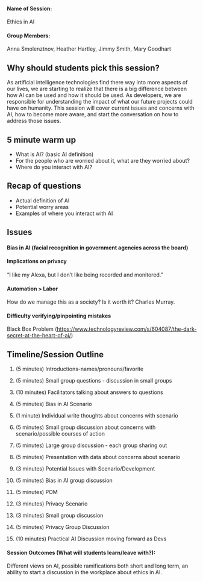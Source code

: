 
#### Name of Session: 
Ethics in AI

#### Group Members: 
Anna Smolenztnov, Heather Hartley, Jimmy Smith, Mary Goodhart

## Why should students pick this session?
As artificial intelligence technologies find there way into more aspects of our lives, we are starting to realize that there is a big difference between how AI can be used and how it should be used. As developers, we are responsible for understanding the impact of what our future projects could have on humanity. This session will cover current issues and concerns with AI, how to become more aware, and start the conversation on how to address those issues. 

## 5 minute warm up
* What is AI? (basic AI definition)
* For the people who are worried about it, what are they worried about?
* Where do you interact with AI?

## Recap of questions
* Actual definition of AI
* Potential worry areas
* Examples of where you interact with AI

## Issues
#### Bias in AI (facial recognition in government agencies across the board)


#### Implications on privacy
“I like my Alexa, but I don’t like being recorded and monitored.”
#### Automation > Labor
How do we manage this as a society? Is it worth it? Charles Murray.
#### Difficulty verifying/pinpointing mistakes
Black Box Problem (https://www.technologyreview.com/s/604087/the-dark-secret-at-the-heart-of-ai/)


## Timeline/Session Outline
1. (5 minutes) Introductions-names/pronouns/favorite
2. (5 minutes) Small group questions - discussion in small groups
3. (10 minutes) Facilitators talking about answers to questions
3. (5 minutes) Bias in AI Scenario
4. (1 minute) Individual write thoughts about concerns with scenario
5. (5 minutes) Small group discussion about concerns with scenario/possible courses of action
6. (5 minutes) Large group discussion - each group sharing out
7. (5 minutes) Presentation with data about concerns about scenario

4. (3 minutes) Potential Issues with Scenario/Development
5. (5 minutes) Bias in AI group discussion
6. (5 minutes) POM
7. (3 minutes) Privacy Scenario
8. (3 minutes) Small group discussion
9. (5 minutes) Privacy Group Discussion 
10. (10 minutes) Practical AI Discussion moving forward as Devs

#### Session Outcomes (What will students learn/leave with?):
Different views on AI, possible ramifications both short and long term, an ability to start a discussion in the workplace about ethics in AI.
